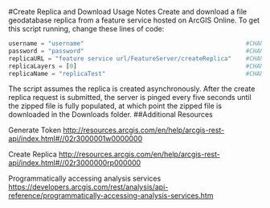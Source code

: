 #Create Replica and Download Usage Notes
Create and download a file geodatabase replica from a feature service hosted on ArcGIS Online. To get this script running, change these lines of code:
```python
username = "username"                                             #CHANGE
password = "password"                                             #CHANGE
replicaURL = "feature service url/FeatureServer/createReplica"    #CHANGE
replicaLayers = [0]                                               #CHANGE
replicaName = "replicaTest"                                       #CHANGE
```
The script assumes the replica is created asynchronously. After the create replica request is submitted, the server is pinged every five seconds until the zipped file is fully populated, at which point the zipped file is downloaded in the Downloads folder.
##Additional Resources

Generate Token
http://resources.arcgis.com/en/help/arcgis-rest-api/index.html#//02r3000001w0000000

Create Replica
http://resources.arcgis.com/en/help/arcgis-rest-api/index.html#//02r3000000rp000000

Programmatically accessing analysis services
https://developers.arcgis.com/rest/analysis/api-reference/programmatically-accessing-analysis-services.htm



 
